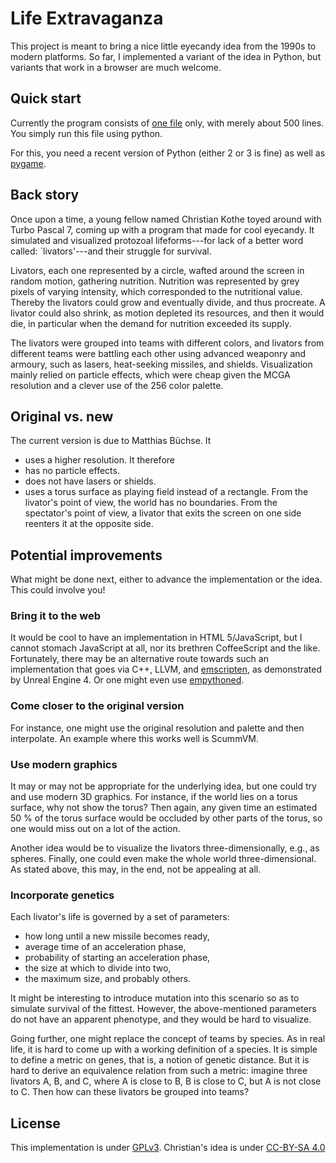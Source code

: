 # Life Extravaganza

This project is meant to bring a nice little eyecandy idea from the 1990s
to modern platforms. So far, I implemented a variant of the idea in Python,
but variants that work in a browser are much welcome.

## Quick start

Currently the program consists of [one file](game.py) only, with merely
about 500 lines. You simply run this file using python.

For this, you need a recent version of Python (either 2 or 3 is fine) as
well as [pygame](http://www.pygame.org).

## Back story

Once upon a time, a young fellow named Christian Kothe toyed around with
Turbo Pascal 7, coming up with a program that made for cool eyecandy.
It simulated and visualized protozoal lifeforms---for lack of a better
word called: `livators'---and their struggle for survival.

Livators, each one represented by a circle, wafted around the screen in
random motion, gathering nutrition. Nutrition was represented by grey pixels
of varying intensity, which corresponded to the nutritional value. Thereby
the livators could grow and eventually divide, and thus procreate. A livator
could also shrink, as motion depleted its resources, and then it would die,
in particular when the demand for nutrition exceeded its supply.

The livators were grouped into teams with different colors, and livators
from different teams were battling each other using advanced weaponry and
armoury, such as lasers, heat-seeking missiles, and shields. Visualization
mainly relied on particle effects, which were cheap given the MCGA resolution
and a clever use of the 256 color palette.

## Original vs. new

The current version is due to Matthias Büchse. It

* uses a higher resolution. It therefore
* has no particle effects.
* does not have lasers or shields.
* uses a torus surface as playing field instead of a rectangle. From the
  livator's point of view, the world has no boundaries. From the spectator's
  point of view, a livator that exits the screen on one side reenters it at
  the opposite side.

## Potential improvements

What might be done next, either to advance the implementation or the idea.
This could involve you!

### Bring it to the web

It would be cool to have an implementation in HTML 5/JavaScript, but I cannot
stomach JavaScript at all, nor its brethren CoffeeScript and the like.
Fortunately, there may be an alternative route towards such an implementation
that goes via C++, LLVM, and [emscripten](https://github.com/kripken/emscripten),
as demonstrated by Unreal Engine 4. Or one might even use
[empythoned](https://github.com/replit/empythoned).

### Come closer to the original version

For instance, one might use the original resolution and palette and then
interpolate. An example where this works well is ScummVM.

### Use modern graphics

It may or may not be appropriate for the underlying idea, but one could try and
use modern 3D graphics. For instance, if the world lies on a torus surface, why
not show the torus? Then again, any given time an estimated 50 % of the torus
surface would be occluded by other parts of the torus, so one would miss out on a
lot of the action.

Another idea would be to visualize the livators three-dimensionally, e.g., as
spheres. Finally, one could even make the whole world three-dimensional. As
stated above, this may, in the end, not be appealing at all.

### Incorporate genetics

Each livator's life is governed by a set of parameters:
* how long until a new missile becomes ready,
* average time of an acceleration phase,
* probability of starting an acceleration phase,
* the size at which to divide into two,
* the maximum size,
and probably others.

It might be interesting to introduce mutation into this scenario so as to
simulate survival of the fittest. However, the above-mentioned parameters do
not have an apparent phenotype, and they would be hard to visualize.

Going further, one might replace the concept of teams by species. As in real
life, it is hard to come up with a working definition of a species. It is simple
to define a metric on genes, that is, a notion of genetic distance. But it is
hard to derive an equivalence relation from such a metric: imagine three
livators A, B, and C, where A is close to B, B is close to C, but A is not
close to C. Then how can these livators be grouped into teams?

## License

This implementation is under [GPLv3](LICENSE). Christian's idea is under
[CC-BY-SA 4.0](http://creativecommons.org/licenses/by-sa/4.0/)
